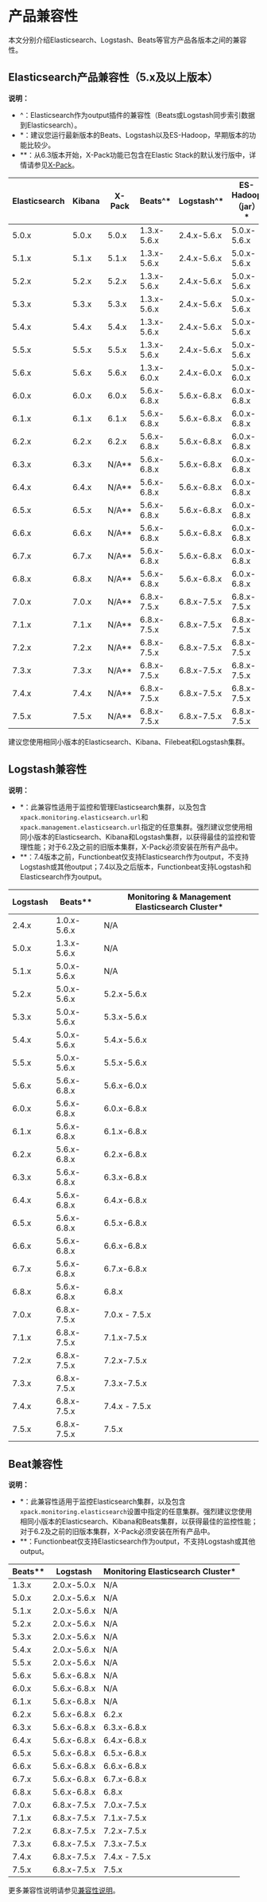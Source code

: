 # 产品兼容性

本文分别介绍Elasticsearch、Logstash、Beats等官方产品各版本之间的兼容性。

## Elasticsearch产品兼容性（5.x及以上版本）

**说明：**

-   ^：Elasticsearch作为output插件的兼容性（Beats或Logstash同步索引数据到Elasticsearch）。
-   \*：建议您运行最新版本的Beats、Logstash以及ES-Hadoop，早期版本的功能比较少。
-   \*\*：从6.3版本开始，X-Pack功能已包含在Elastic Stack的默认发行版中，详情请参见[X-Pack](https://www.elastic.co/cn/what-is/open-x-pack)。

|Elasticsearch|Kibana|X-Pack|Beats^\*|Logstash^\*|ES-Hadoop（jar）\*|APM Server|App Search|
|-------------|------|------|--------|-----------|----------------|----------|----------|
|5.0.x|5.0.x|5.0.x|1.3.x-5.6.x|2.4.x-5.6.x|5.0.x-5.6.x|N/A|N/A|
|5.1.x|5.1.x|5.1.x|1.3.x-5.6.x|2.4.x-5.6.x|5.0.x-5.6.x|N/A|N/A|
|5.2.x|5.2.x|5.2.x|1.3.x-5.6.x|2.4.x-5.6.x|5.0.x-5.6.x|N/A|N/A|
|5.3.x|5.3.x|5.3.x|1.3.x-5.6.x|2.4.x-5.6.x|5.0.x-5.6.x|N/A|N/A|
|5.4.x|5.4.x|5.4.x|1.3.x-5.6.x|2.4.x-5.6.x|5.0.x-5.6.x|N/A|N/A|
|5.5.x|5.5.x|5.5.x|1.3.x-5.6.x|2.4.x-5.6.x|5.0.x-5.6.x|N/A|N/A|
|5.6.x|5.6.x|5.6.x|1.3.x-6.0.x|2.4.x-6.0.x|5.0.x-6.0.x|N/A|N/A|
|6.0.x|6.0.x|6.0.x|5.6.x-6.8.x|5.6.x-6.8.x|6.0.x-6.8.x|N/A|N/A|
|6.1.x|6.1.x|6.1.x|5.6.x-6.8.x|5.6.x-6.8.x|6.0.x-6.8.x|N/A|N/A|
|6.2.x|6.2.x|6.2.x|5.6.x-6.8.x|5.6.x-6.8.x|6.0.x-6.8.x|6.2.x-6.8.x|N/A|
|6.3.x|6.3.x|N/A\*\*|5.6.x-6.8.x|5.6.x-6.8.x|6.0.x-6.8.x|6.2.x-6.8.x|N/A|
|6.4.x|6.4.x|N/A\*\*|5.6.x-6.8.x|5.6.x-6.8.x|6.0.x-6.8.x|6.2.x-6.8.x|N/A|
|6.5.x|6.5.x|N/A\*\*|5.6.x-6.8.x|5.6.x-6.8.x|6.0.x-6.8.x|6.2.x-6.8.x|N/A|
|6.6.x|6.6.x|N/A\*\*|5.6.x-6.8.x|5.6.x-6.8.x|6.0.x-6.8.x|6.2.x-6.8.x|N/A|
|6.7.x|6.7.x|N/A\*\*|5.6.x-6.8.x|5.6.x-6.8.x|6.0.x-6.8.x|6.2.x-6.8.x|N/A|
|6.8.x|6.8.x|N/A\*\*|5.6.x-6.8.x|5.6.x-6.8.x|6.0.x-6.8.x|6.2.x-6.8.x|N/A|
|7.0.x|7.0.x|N/A\*\*|6.8.x-7.5.x|6.8.x-7.5.x|6.8.x-7.5.x|7.0.x-7.5.x|N/A|
|7.1.x|7.1.x|N/A\*\*|6.8.x-7.5.x|6.8.x-7.5.x|6.8.x-7.5.x|7.0.x-7.5.x|N/A|
|7.2.x|7.2.x|N/A\*\*|6.8.x-7.5.x|6.8.x-7.5.x|6.8.x-7.5.x|7.0.x-7.5.x|7.2.x|
|7.3.x|7.3.x|N/A\*\*|6.8.x-7.5.x|6.8.x-7.5.x|6.8.x-7.5.x|7.0.x-7.5.x|7.3.x|
|7.4.x|7.4.x|N/A\*\*|6.8.x-7.5.x|6.8.x-7.5.x|6.8.x-7.5.x|7.0.x-7.5.x|7.4.x|
|7.5.x|7.5.x|N/A\*\*|6.8.x-7.5.x|6.8.x-7.5.x|6.8.x-7.5.x|7.0.x-7.5.x|7.5.x|

建议您使用相同小版本的Elasticsearch、Kibana、Filebeat和Logstash集群。

## Logstash兼容性

**说明：**

-   \*：此兼容性适用于监控和管理Elasticsearch集群，以及包含`xpack.monitoring.elasticsearch.url`和`xpack.management.elasticsearch.url`指定的任意集群。强烈建议您使用相同小版本的Elasticsearch、Kibana和Logstash集群，以获得最佳的监控和管理性能；对于6.2及之前的旧版本集群，X-Pack必须安装在所有产品中。
-   \*\*：7.4版本之前，Functionbeat仅支持Elasticsearch作为output，不支持Logstash或其他output；7.4以及之后版本，Functionbeat支持Logstash和Elasticsearch作为output。

|Logstash|Beats\*\*|Monitoring & Management Elasticsearch Cluster\*|
|--------|---------|-----------------------------------------------|
|2.4.x|1.0.x-5.6.x|N/A|
|5.0.x|1.3.x-5.6.x|N/A|
|5.1.x|5.0.x-5.6.x|N/A|
|5.2.x|5.0.x-5.6.x|5.2.x-5.6.x|
|5.3.x|5.0.x-5.6.x|5.3.x-5.6.x|
|5.4.x|5.0.x-5.6.x|5.4.x-5.6.x|
|5.5.x|5.0.x-5.6.x|5.5.x-5.6.x|
|5.6.x|5.6.x-6.8.x|5.6.x-6.0.x|
|6.0.x|5.6.x-6.8.x|6.0.x-6.8.x|
|6.1.x|5.6.x-6.8.x|6.1.x-6.8.x|
|6.2.x|5.6.x-6.8.x|6.2.x-6.8.x|
|6.3.x|5.6.x-6.8.x|6.3.x-6.8.x|
|6.4.x|5.6.x-6.8.x|6.4.x-6.8.x|
|6.5.x|5.6.x-6.8.x|6.5.x-6.8.x|
|6.6.x|5.6.x-6.8.x|6.6.x-6.8.x|
|6.7.x|5.6.x-6.8.x|6.7.x-6.8.x|
|6.8.x|5.6.x-6.8.x|6.8.x|
|7.0.x|6.8.x-7.5.x|7.0.x - 7.5.x|
|7.1.x|6.8.x-7.5.x|7.1.x-7.5.x|
|7.2.x|6.8.x-7.5.x|7.2.x-7.5.x|
|7.3.x|6.8.x-7.5.x|7.3.x-7.5.x|
|7.4.x|6.8.x-7.5.x|7.4.x - 7.5.x|
|7.5.x|6.8.x-7.5.x|7.5.x|

## Beat兼容性

**说明：**

-   \*：此兼容性适用于监控Elasticsearch集群，以及包含`xpack.monitoring.elasticsearch`设置中指定的任意集群。强烈建议您使用相同小版本的Elasticsearch、Kibana和Beats集群，以获得最佳的监控性能；对于6.2及之前的旧版本集群，X-Pack必须安装在所有产品中。
-   \*\*：Functionbeat仅支持Elasticsearch作为output，不支持Logstash或其他output。

|Beats\*\*|Logstash|Monitoring Elasticsearch Cluster\*|
|---------|--------|----------------------------------|
|1.3.x|2.0.x-5.0.x|N/A|
|5.0.x|2.0.x-5.6.x|N/A|
|5.1.x|2.0.x-5.6.x|N/A|
|5.2.x|2.0.x-5.6.x|N/A|
|5.3.x|2.0.x-5.6.x|N/A|
|5.4.x|2.0.x-5.6.x|N/A|
|5.5.x|2.0.x-5.6.x|N/A|
|5.6.x|5.6.x-6.8.x|N/A|
|6.0.x|5.6.x-6.8.x|N/A|
|6.1.x|5.6.x-6.8.x|N/A|
|6.2.x|5.6.x-6.8.x|6.2.x|
|6.3.x|5.6.x-6.8.x|6.3.x-6.8.x|
|6.4.x|5.6.x-6.8.x|6.4.x-6.8.x|
|6.5.x|5.6.x-6.8.x|6.5.x-6.8.x|
|6.6.x|5.6.x-6.8.x|6.6.x-6.8.x|
|6.7.x|5.6.x-6.8.x|6.7.x-6.8.x|
|6.8.x|5.6.x-6.8.x|6.8.x|
|7.0.x|6.8.x-7.5.x|7.0.x-7.5.x|
|7.1.x|6.8.x-7.5.x|7.1.x-7.5.x|
|7.2.x|6.8.x-7.5.x|7.2.x-7.5.x|
|7.3.x|6.8.x-7.5.x|7.3.x-7.5.x|
|7.4.x|6.8.x-7.5.x|7.4.x - 7.5.x|
|7.5.x|6.8.x-7.5.x|7.5.x|

更多兼容性说明请参见[兼容性说明](https://www.elastic.co/cn/support/matrix#matrix_compatibility)。

